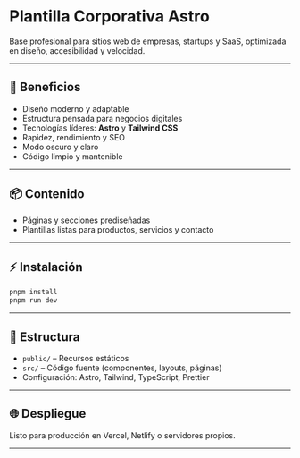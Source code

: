 # Plantilla Corporativa Astro

Base profesional para sitios web de empresas, startups y SaaS, optimizada en diseño, accesibilidad y velocidad.

---

## 🚀 Beneficios

- Diseño moderno y adaptable
- Estructura pensada para negocios digitales
- Tecnologías líderes: **Astro** y **Tailwind CSS**
- Rapidez, rendimiento y SEO
- Modo oscuro y claro
- Código limpio y mantenible

---

## 📦 Contenido

- Páginas y secciones prediseñadas
- Plantillas listas para productos, servicios y contacto

---

## ⚡ Instalación

```bash
pnpm install
pnpm run dev
```

---

## 📂 Estructura

- `public/` – Recursos estáticos
- `src/` – Código fuente (componentes, layouts, páginas)
- Configuración: Astro, Tailwind, TypeScript, Prettier

---

## 🌐 Despliegue

Listo para producción en Vercel, Netlify o servidores propios.

---